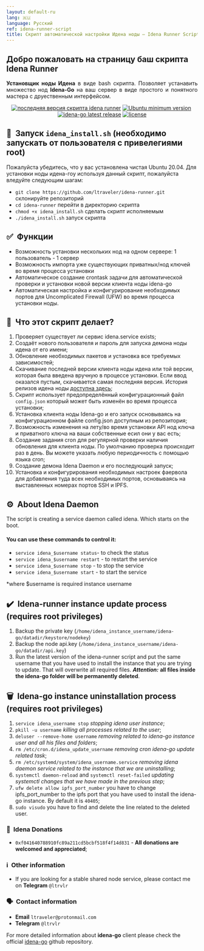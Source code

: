 ```yaml
---
layout: default-ru
lang: 🇷🇺
language: Русский
ref: idena-runner-script
title: Скрипт автоматической настройки Идена ноды — Idena Runner Script
---
```


## Добро пожаловать на страницу баш скрипта Idena Runner

<p align="justify"><b>Установщик ноды Идена</b> в виде bash скрипта. Позволяет устанавить множество нод <b>Idena-Go</b> на ваш сервер в виде простого и понятного мастера с друественным интерфейсом.</p>

<p align="center"><a href="https://github.com/ltraveler/idena-runner/releases/latest" target="_blank"><img src="https://img.shields.io/badge/version-v0.2.2-blue?style=for-the-badge&logo=none" alt="последняя версия скрипта idena runner" /></a>&nbsp;<a href="https://wiki.ubuntu.com/FocalFossa/ReleaseNotes" target="_blank"><img src="https://img.shields.io/badge/Ubuntu-20.04(LTS)+-00ADD8?style=for-the-badge&logo=none" alt="Ubuntu minimum version" /></a>&nbsp;<a href="https://github.com/ltraveler/idena-runner/blob/main/CHANGELOG.md" target="_blank"><img src="https://img.shields.io/badge/Build-Stable-success?style=for-the-badge&logo=none" alt="idena-go latest release" /></a>&nbsp;<a href="https://www.gnu.org/licenses/quick-guide-gplv3.html" target="_blank"><img src="https://img.shields.io/badge/license-GPL3.0-red?style=for-the-badge&logo=none" alt="license" /></a></p>

## 🚀&nbsp; Запуск `idena_install.sh` (необходимо запускать от пользователя с привелегиями root)

Пожалуйста убедитесь, что у вас установлена чистая Ubuntu 20.04.
Для установки ноды идена-гоу используя данный скрипт, пожалуйста вледуйте следующим шагам:
* `git clone https://github.com/ltraveler/idena-runner.git` склонируйте репозиторий
* `cd idena-runner` перейти в директорию скрипта
* `chmod +x idena_install.sh` сделать скрипт исполняемым
* `./idena_install.sh` запуск скрипта

## ✅&nbsp; Функции

* Возможность установки нескольких нод на одном сервере: 1 пользователь - 1 сервер
* Возможность импорта уже существующих приватных/нод ключей во время процесса установки
* Автоматическое создание crontask задачи для автоматической проверки и установки новой версии клиента ноды idena-go
* Автоматическая настройка и конфигурирование необходимых портов для Uncomplicated Firewall (UFW) во время процесса установки ноды. 

## 🙋&nbsp; Что этот скрипт делает?

1. Проверяет существует ли сервис idena.service exists;
2. Создаёт нового пользователя и пароль для запуска демона ноды идена от его имени;
3. Обновление необходимых пакетов и установка все требуемых зависимостей;
4. Скачивание последней версии клиента ноды идена или той версии, которая была введена вручную в процессе установки. Если ввод оказался пустым, скачивается самая последняя версия. История релизов идена ноды [доступна здесь](https://github.com/idena-network/idena-go/releases);
5. Скрипт использует предопределённый конфигурационный файл `config.json` который может быть изменён во время процесса установки;
6. Установка клиента ноды Idena-go и его запуск основываясь на конфигурационном файле config.json доступным из репозитория;
7. Возможность изменения на лету/во время установки API нод ключа и приватного ключа на ваши собственные есил они у вас есть;
8. Создание задания cron для регулярной проверки наличия обновления для клиента ноды. По умолчанию проверка происходит раз в день. Вы можете указать любую периодичность с помощью языка cron;
9. Создание демона Idena Daemon и его последующий запуск;
10. Установка и конфигурирования необходимых настроек фаервола для добавления туда всех необходимых портов, основываясь на выставленных номерах портов SSH и IPFS.

##  ⚙️&nbsp;  About Idena Daemon
The script is creating a service daemon called idena. Which starts on the boot.
#### You can use these commands to control it:
* `service idena_$username status`- to check the status 
* `service idena_$username restart` - to restart the service
* `service idena_$username stop` - to stop the service
* `service idena_$username start` - to start the service

*where $username is required instance username

## ✔️&nbsp; Idena-runner instance update process (requires root privileges)

1. Backup the private key (`/home/idena_instance_username/idena-go/datadir/keystore/nodekey`)
2. Backup the node api.key (`/home/idena_instance_username/idena-go/datadir/api.key`)
3. Run the latest version of the idena-runner script and put the same username that you have used to install the instance that you are trying to update.
That will overwrite all required files.
***Attention:*** **all files inside the idena-go folder will be permanently deleted**.

## 🗑️&nbsp; Idena-go instance uninstallation process (requires root privileges)

1. `service idena_username stop` _stopping idena user instance_;
2. `pkill -u username` _killing all processes related to the user_;
3. `deluser --remove-home username` _removing related to idena-go instance user and all his files and folders_;
4. `rm /etc/cron.d/idena_update_username` _removing cron idena-go update related task_;
5. `rm /etc/systemd/system/idena_username.service` _removing idena daemon service related to the instance that we are uninstalling_;
6. `systemctl daemon-reload` and `systemctl reset-failed` _updating systemctl changes that we have made in the previous step_;
7. `ufw delete allow ipfs_port_number` you have to change ipfs_port_number to the ipfs port that you have used to install the idena-go instance. By default it is `40405`;
8. `sudo visudo` you have to find and delete the line related to the deleted user.

### 🤝&nbsp; Idena Donations

* `0xf041640788910fc89a211cd5bcbf518f4f14d831` - **All donations are welcomed and appreciated**;

### ℹ️&nbsp; Other information
* If you are looking for a stable shared node service, please contact me on **Telegram**  `@ltrvlr`

### 🗣️&nbsp; Contact information
* **Email** `ltraveler@protonmail.com`
* **Telegram** `@ltrvlr`

For more detailed information about **idena-go** client please check the official [idena-go](https://github.com/idena-network/idena-go) github repository.
